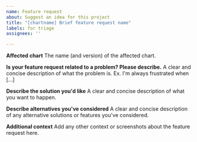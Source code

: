 ```yaml
---
name: Feature request
about: Suggest an idea for this project
title: "[chartname] Brief feature request name"
labels: for triage
assignees: ''

---
```


**Affected chart**
The name (and version) of the affected chart.

**Is your feature request related to a problem? Please describe.**
A clear and concise description of what the problem is. Ex. I'm always frustrated when [...]

**Describe the solution you'd like**
A clear and concise description of what you want to happen.

**Describe alternatives you've considered**
A clear and concise description of any alternative solutions or features you've considered.

**Additional context**
Add any other context or screenshots about the feature request here.
